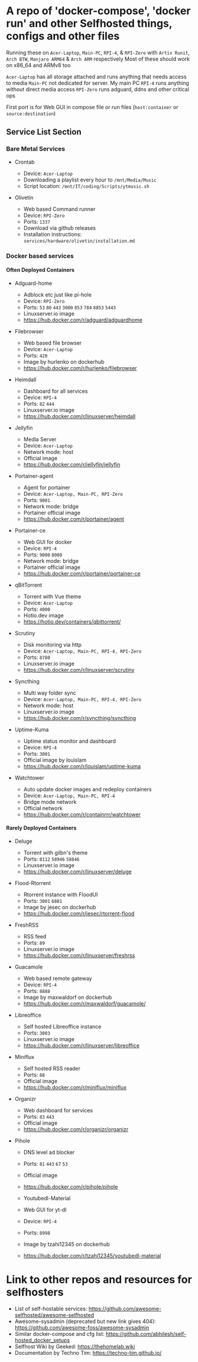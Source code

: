 # A repo of 'docker-compose', 'docker run' and other Selfhosted things, configs and other files

Running these on `Acer-Laptop`, `Main-PC`, `RPI-4`, & `RPI-Zero` with `Artix Runit`, `Arch BTW`, `Manjaro ARM64` & `Arch ARM` respectively
Most of these should work on x86_64 and ARMv8 too

`Acer-Laptop` has all storage attached and runs anything that needs access to media
`Main-PC` not dedicated for server. My main PC
`RPI-4` runs anything without direct media access
`RPI-Zero` runs adguard, ddns and other critical ops

First port is for Web GUI in compose file or run files (`host:container` or `source:destination`)

## Service List Section

### Bare Metal Services

- Crontab
  - Device: `Acer-Laptop`
  - Downloading a playlist every hour to `/mnt/Media/Music`
  - Script location: `/mnt/IT/coding/Scripts/ytmusic.sh`

- Olivetin
  - Web based Command runner
  - Device: `RPI-Zero`
  - Ports: `1337`
  - Download via github releases
  - Installation instructions: `services/hardware/olivetin/installation.md`

### Docker based services

#### Often Deployed Containers

- Adguard-home
  - Adblock etc just like pi-hole
  - Device: `RPI-Zero`
  - Ports: `53` `80` `443` `3000` `853` `784` `8853` `5443`
  - Linuxserver.io image
  - <https://hub.docker.com/r/adguard/adguardhome>

- Filebrowser
  - Web based file browser
  - Device: `Acer-Laptop`
  - Ports: `420`
  - Image by hurlenko on dockerhub
  - <https://hub.docker.com/r/hurlenko/filebrowser>

- Heimdall
  - Dashboard for all services
  - Device: `RPI-4`
  - Ports: `82` `444`
  - Linuxserver.io image
  - <https://hub.docker.com/r/linuxserver/heimdall>

- Jellyfin
  - Media Server
  - Device: `Acer-Laptop`
  - Network mode: host
  - Official image
  - <https://hub.docker.com/r/jellyfin/jellyfin>

- Portainer-agent
  - Agent for portainer
  - Device: `Acer-Laptop, Main-PC, RPI-Zero`
  - Ports: `9001`
  - Network mode: bridge
  - Portainer official image
  - <https://hub.docker.com/r/portainer/agent>

- Portainer-ce
  - Web GUI for docker
  - Device: `RPI-4`
  - Ports: `9000` `8000`
  - Network mode: bridge
  - Portainer official image
  - <https://hub.docker.com/r/portainer/portainer-ce>

- qBitTorrent
  - Torrent with Vue theme
  - Device: `Acer-Laptop`
  - Ports: `4000`
  - Hotio.dev image
  - <https://hotio.dev/containers/qbittorrent/>

- Scrutiny
  - Disk monitoring via http
  - Device: `Acer-Laptop, Main-PC, RPI-4, RPI-Zero`
  - Ports: `8780`
  - Linuxserver.io image
  - <https://hub.docker.com/r/linuxserver/scrutiny>

- Syncthing
  - Multi way folder sync
  - Device: `Acer-Laptop, Main-PC, RPI-4, RPI-Zero`
  - Network mode: host
  - Linuxserver.io image
  - <https://hub.docker.com/r/syncthing/syncthing>

- Uptime-Kuma
  - Uptime status monitor and dashboard
  - Device: `RPI-4`
  - Ports: `3001`
  - Official image by louislam
  - <https://hub.docker.com/r/louislam/uptime-kuma>

- Watchtower
    - Auto update docker images and redeploy containers
    - Device: `Acer-Laptop, Main-PC, RPI-4`
    - Bridge mode network
    - Official network
    - <https://hub.docker.com/r/containrrr/watchtower>

#### Rarely Deployed Containers

- Deluge
  - Torrent with gilbn's theme
  - Ports: `8112`  `58946` `58846`
  - Linuxserver.io image
  - <https://hub.docker.com/r/linuxserver/deluge>

- Flood-Rtorrent
  - Rtorrent instance with FloodUI
  - Ports: `3001` `6881`
  - Image by jesec on dockerhub
  - <https://hub.docker.com/r/jesec/rtorrent-flood>

- FreshRSS
  - RSS feed
  - Ports: `89`
  - Linuxserver.io image
  - <https://hub.docker.com/r/linuxserver/freshrss>

- Guacamole
  - Web based remote gateway
  - Device: `RPI-4`
  - Ports: `8888`
  - Image by maxwaldorf on dockerhub
  - <https://hub.docker.com/r/maxwaldorf/guacamole/> 

- Libreoffice
  - Self hosted Libreoffice instance
  - Ports: `3003`
  - Linuxserver.io image
  - <https://hub.docker.com/r/linuxserver/libreoffice>

- Miniflux
  - Self hosted RSS reader
  - Ports: `88`
  - Official image
  - <https://hub.docker.com/r/miniflux/miniflux>

- Organizr
  - Web dashboard for services
  - Ports: `83` `443`
  - Official image
  - <https://hub.docker.com/r/organizr/organizr>

- Pihole
  - DNS level ad blocker
  - Ports: `81` `443`  `67` `53`
  - Official image
  - <https://hub.docker.com/r/pihole/pihole>

  - Youtubedl-Material
  - Web GUI for yt-dl
  - Device: `RPI-4`
  - Ports: `8998`
  - Image by tzahi12345 on dockerhub
  - <https://hub.docker.com/r/tzahi12345/youtubedl-material>


# Link to other repos and resources for selfhosters

- List of self-hostable services: <https://github.com/awesome-selfhosted/awesome-selfhosted>
- Awesome-sysadmin (deprecated but new link gives 404): <https://github.com/awesome-foss/awesome-sysadmin>
- Similar docker-compose and cfg list: <https://github.com/abhilesh/self-hosted_docker_setups>
- Selfhost Wiki by Geeked: <https://thehomelab.wiki>
- Documentation by Techno Tim: <https://techno-tim.github.io/>